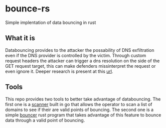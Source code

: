 # bounce-rs
Simple implentation of data bouncing in rust

## What it is
Databouncing provides to the attacker the possability of DNS exfiltration even if the DNS provider is controlled by the victim. Through custom request headers the attacker can trigger a dns resolution on the side of the GET request target, this can make defenders missinterpret the request or even ignore it. Deeper research is present at this [url](https://databouncing.io/).

## Tools
This repo provides two tools to better take advantage of databouncing. The first one is a [scanner](/scanner) built in go that allows the operator to scan a list of domains to see if their are valid points of bouncing. The second one is a simple [bouncer](/bouncer) rust program that takes advantage of this feature to bounce data through a valid point of bouncing.
